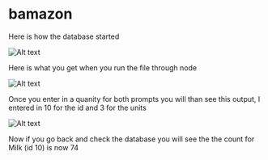 # bamazon


Here is how the database started

![Alt text](/relative/path/to/database_before.jpg?raw=true "Data Base Before")

Here is what you get when you run the file through node

![Alt text](/relative/path/to/id_prompt.jpg?raw=true "Prompt")

Once you enter in a quanity for both prompts you will than see this output, I entered in 10 for the id and 3 for the units

![Alt text](/relative/path/to/units_entered.jpg?raw=true "Data output")

Now if you go back and check the database you will see the the count for Milk (id 10) is now 74